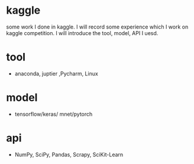 # kaggle
some work I done in kaggle. I will record some experience which I work on kaggle competition. I will introduce the tool, model, API I uesd.

# tool
* anaconda,  juptier ,Pycharm, Linux 

# model 
* tensorflow/keras/ mnet/pytorch

# api
* NumPy, SciPy, Pandas, Scrapy, SciKit-Learn
